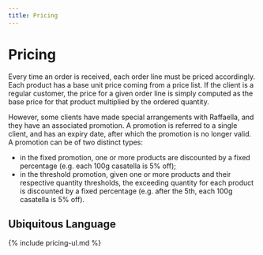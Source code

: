 ```yaml
---
title: Pricing
---
```


# Pricing

Every time an order is received, each order line must be priced accordingly.
Each product has a base unit price coming from a price list.
If the client is a regular customer, the price for a given order line is simply computed as the base price for
that product multiplied by the ordered quantity.

However, some clients have made special arrangements with Raffaella, and they have an associated promotion.
A promotion is referred to a single client, and has an expiry date, after which the promotion is no longer valid.
A promotion can be of two distinct types:
* in the fixed promotion, one or more products are discounted by a fixed percentage (e.g. each 100g casatella is 5% off);
* in the threshold promotion, given one or more products and their respective quantity thresholds, the exceeding quantity for each product is discounted by a fixed percentage (e.g. after the 5th, each 100g casatella is 5% off).

## Ubiquitous Language

{% include pricing-ul.md %}
